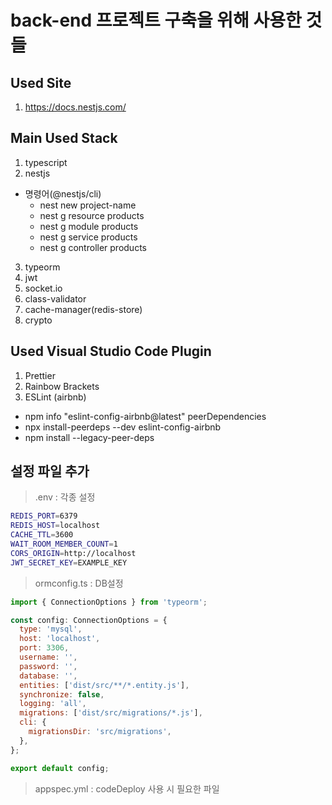 # back-end 프로젝트 구축을 위해 사용한 것들

## Used Site

1. https://docs.nestjs.com/


## Main Used Stack

1. typescript
2. nestjs
  * 명령어(@nestjs/cli)
    * nest new project-name
    * nest g resource products
    * nest g module products
    * nest g service products
    * nest g controller products
3. typeorm
4. jwt
5. socket.io
6. class-validator
7. cache-manager(redis-store)
8. crypto


## Used Visual Studio Code Plugin

1. Prettier
2. Rainbow Brackets
3. ESLint (airbnb)
  * npm info "eslint-config-airbnb@latest" peerDependencies
  * npx install-peerdeps --dev eslint-config-airbnb
  * npm install --legacy-peer-deps


## 설정 파일 추가

> .env : 각종 설정

```bash
REDIS_PORT=6379
REDIS_HOST=localhost
CACHE_TTL=3600
WAIT_ROOM_MEMBER_COUNT=1
CORS_ORIGIN=http://localhost
JWT_SECRET_KEY=EXAMPLE_KEY
```

> ormconfig.ts : DB설정

```javascript
import { ConnectionOptions } from 'typeorm';

const config: ConnectionOptions = {
  type: 'mysql',
  host: 'localhost',
  port: 3306,
  username: '',
  password: '',
  database: '',
  entities: ['dist/src/**/*.entity.js'],
  synchronize: false,
  logging: 'all',
  migrations: ['dist/src/migrations/*.js'],
  cli: {
    migrationsDir: 'src/migrations',
  },
};

export default config;
```

> appspec.yml : codeDeploy 사용 시 필요한 파일